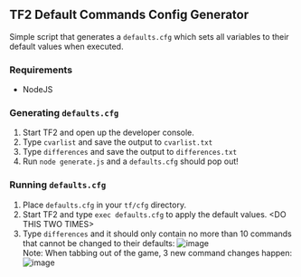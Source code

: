 ## TF2 Default Commands Config Generator
Simple script that generates a `defaults.cfg` which sets all variables to their default values when executed.

### Requirements
- NodeJS

### Generating `defaults.cfg`
1. Start TF2 and open up the developer console.
2. Type `cvarlist` and save the output to `cvarlist.txt`
3. Type `differences` and save the output to `differences.txt`
4. Run `node generate.js` and a `defaults.cfg` should pop out!

### Running `defaults.cfg`
1. Place `defaults.cfg` in your `tf/cfg` directory.
2. Start TF2 and type `exec defaults.cfg` to apply the default values. \<DO THIS TWO TIMES\>
3. Type `differences` and it should only contain no more than 10 commands that cannot be changed to their defaults:
![image](https://user-images.githubusercontent.com/13366049/113836852-8b688d80-978d-11eb-9ee9-e61d24f16c6d.png)<br>
Note: When tabbing out of the game, 3 new command changes happen:<br>
![image](https://user-images.githubusercontent.com/13366049/113837091-c965b180-978d-11eb-86b8-c2a36b92d0d0.png)


